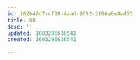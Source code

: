 ```yaml
---
id: f02b4fd7-cf28-4aad-9352-3196a6e4ad53
title: 08
desc: ''
updated: 1603296636541
created: 1603296636541

---
```


